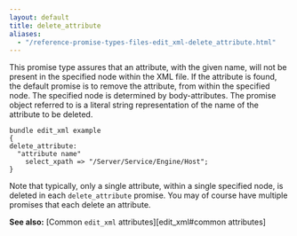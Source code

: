```yaml
---
layout: default
title: delete_attribute
aliases:
  - "/reference-promise-types-files-edit_xml-delete_attribute.html"
---
```


This promise type assures that an attribute, with the given name, will not be
present in the specified node within the XML file. If the attribute is found,
the default promise is to remove the attribute, from within the specified node.
The specified node is determined by body-attributes. The promise object referred
to is a literal string representation of the name of the attribute to be
deleted.

```cf3
bundle edit_xml example
{
delete_attribute:
  "attribute name"
    select_xpath => "/Server/Service/Engine/Host";
}
```

Note that typically, only a single attribute, within a single specified
node, is deleted in each `delete_attribute` promise. You may of course
have multiple promises that each delete an attribute.

**See also:** [Common `edit_xml` attributes][edit_xml#common attributes]

